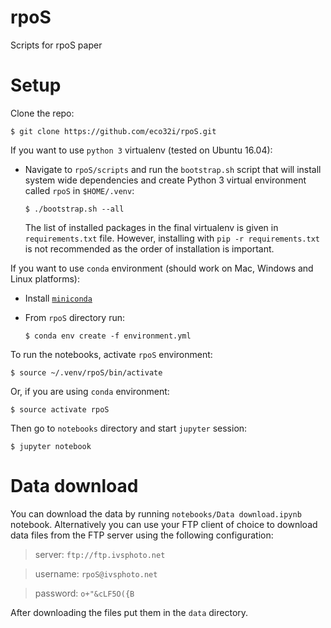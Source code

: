 # rpoS
Scripts for rpoS paper

# Setup

Clone the repo:

`$ git clone https://github.com/eco32i/rpoS.git`

If you want to use `python 3` virtualenv (tested on Ubuntu 16.04):

- Navigate to `rpoS/scripts` and run the `bootstrap.sh` script that will install system wide dependencies and create Python 3 virtual environment called `rpoS` in `$HOME/.venv`:

   `$ ./bootstrap.sh --all`

   The list of installed packages in the final virtualenv is given in `requirements.txt` file. However, installing with `pip -r requirements.txt` is not recommended as the order of installation is important. 

If you want to use `conda` environment (should work on Mac, Windows and Linux platforms):

- Install [`miniconda`](http://conda.pydata.org/miniconda.html)
- From `rpoS` directory run:

   `$ conda env create -f environment.yml`

To run the notebooks, activate `rpoS` environment:

`$ source ~/.venv/rpoS/bin/activate`

Or, if you are using `conda` environment:

`$ source activate rpoS`

Then go to `notebooks` directory and start `jupyter` session:

`$ jupyter notebook`

# Data download

You can download the data by running `notebooks/Data download.ipynb` notebook.
Alternatively you can use your FTP client of choice to download data files from the FTP server using the following configuration:

>server: `ftp://ftp.ivsphoto.net`

>username: `rpoS@ivsphoto.net`

>password: `o+"&cLF5O({B`

After downloading the files put them in the `data` directory.

